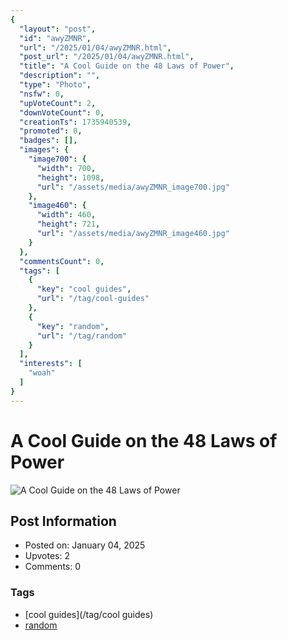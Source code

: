 ```yaml
---
{
  "layout": "post",
  "id": "awyZMNR",
  "url": "/2025/01/04/awyZMNR.html",
  "post_url": "/2025/01/04/awyZMNR.html",
  "title": "A Cool Guide on the 48 Laws of Power",
  "description": "",
  "type": "Photo",
  "nsfw": 0,
  "upVoteCount": 2,
  "downVoteCount": 0,
  "creationTs": 1735940539,
  "promoted": 0,
  "badges": [],
  "images": {
    "image700": {
      "width": 700,
      "height": 1098,
      "url": "/assets/media/awyZMNR_image700.jpg"
    },
    "image460": {
      "width": 460,
      "height": 721,
      "url": "/assets/media/awyZMNR_image460.jpg"
    }
  },
  "commentsCount": 0,
  "tags": [
    {
      "key": "cool guides",
      "url": "/tag/cool-guides"
    },
    {
      "key": "random",
      "url": "/tag/random"
    }
  ],
  "interests": [
    "woah"
  ]
}
---
```


# A Cool Guide on the 48 Laws of Power

![A Cool Guide on the 48 Laws of Power](/assets/media/awyZMNR_image700.jpg)

## Post Information

- Posted on: January 04, 2025
- Upvotes: 2
- Comments: 0

### Tags

- [cool guides](/tag/cool guides)
- [random](/tag/random)
